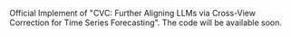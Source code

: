 Official Implement of "CVC: Further Aligning LLMs via Cross-View Correction for Time Series Forecasting". The code will be available soon.
